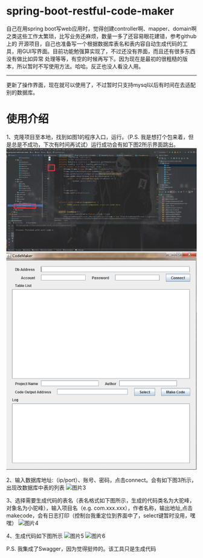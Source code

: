 # spring-boot-restful-code-maker

自己在用spring boot写web应用时，觉得创建controller啊、mapper、domain啊之类这些工作太繁琐，比写业务还麻烦，数量一多了还容易眼花建错，参考github上的
开源项目，自己也准备写一个根据数据库表名和表内容自动生成代码的工具，用GUI写界面。目前功能勉强算实现了，不过还没有界面，而且还有很多东西没有做比如异常
处理等等，有空的时候再写下。因为现在是最初的很粗糙的版本，所以暂时不写使用方法。哈哈。反正也没人看没人用。

---------------------------------------------------------------------------------------------------

更新了操作界面，现在就可以使用了，不过暂时只支持mysql以后有时间在去适配别的数据库。

# 使用介绍
1、克隆项目至本地，找到如图1的程序入口，运行。（P.S. 我是想打个包来着，但是总是不成功，下次有时间再试试）运行成功会有如下图2所示界面跳出。
![图片1](https://github.com/JmIsMe/spring-boot-restful-code-maker/blob/master/img/1.jpg)
![图片2](https://github.com/JmIsMe/spring-boot-restful-code-maker/blob/master/img/2.jpg)

2、输入数据库地址:（ip/port）、账号、密码，点击connect。会有如下图3所示，出现改数据库中表的列表
![图片3](https://github.com/JmIsMe/spring-boot-restful-code-maker/blob/master/img3/.jpg)

3、选择需要生成代码的表名（表名格式如下图所示，生成的代码类名为大驼峰，对象名为小驼峰），输入项目名（e.g. com.xxx.xxx），作者名称，输出地址,点击makecode，会有日志打印（控制台我重定位到界面中了，select键暂时没用，嘿嘿）
![图片4](https://github.com/JmIsMe/spring-boot-restful-code-maker/blob/master/img4/.jpg)

4、生成代码如下图所示
![图片5](https://github.com/JmIsMe/spring-boot-restful-code-maker/blob/master/img5/.jpg)
![图片6](https://github.com/JmIsMe/spring-boot-restful-code-maker/blob/master/img6/.jpg)


P.S. 我集成了Swagger，因为觉得挺帅的。该工具只是生成代码
